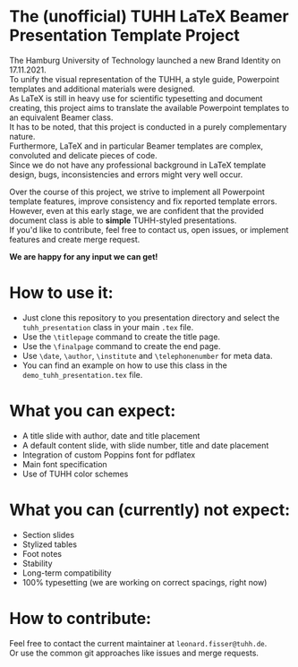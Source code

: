 # The (unofficial) TUHH LaTeX Beamer Presentation Template Project
The Hamburg University of Technology launched a new Brand Identity on 17.11.2021.  
To unify the visual representation of the TUHH, a style guide, Powerpoint templates and additional materials were designed.  
As LaTeX is still in heavy use for scientific typesetting and document creating, this project aims to translate the available Powerpoint templates to an equivalent Beamer class.  
It has to be noted, that this project is conducted in a purely complementary nature.  
Furthermore, LaTeX and in particular Beamer templates are complex, convoluted and delicate pieces of code.  
Since we do not have any professional background in LaTeX template design, bugs, inconsistencies and errors might very well occur.

Over the course of this project, we strive to implement all Powerpoint template features, improve consistency and fix reported template errors.  
However, even at this early stage, we are confident that the provided document class is able to **simple** TUHH-styled presentations.   
If you'd like to contribute, feel free to contact us, open issues, or implement features and create merge request.  

**We are happy for any input we can get!**

# How to use it:
- Just clone this repository to you presentation directory and select the `tuhh_presentation` class in your main `.tex` file.  
- Use the `\titlepage` command to create the title page.  
- Use the `\finalpage` command to create the end page.  
- Use `\date`, `\author`, `\institute` and `\telephonenumber` for meta data.  
- You can find an example on how to use this class in the `demo_tuhh_presentation.tex` file.


# What you can expect:
- A title slide with author, date and title placement
- A default content slide, with slide number, title and date placement
- Integration of custom Poppins font for pdflatex
- Main font specification
- Use of TUHH color schemes


# What you can (currently) **not** expect:
- Section slides
- Stylized tables
- Foot notes
- Stability
- Long-term compatibility
- 100% typesetting (we are working on correct spacings, right now)

# How to contribute:
Feel free to contact the current maintainer at `leonard.fisser@tuhh.de`.  
Or use the common git approaches like issues and merge requests. 

